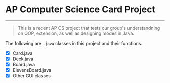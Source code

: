 # AP Computer Science Card Project

------

> This is a recent AP CS project that tests our group's understandning
> on OOP, extension, as well as designing modes in Java.

The following are `.java` classes in this project and their functions.

- [x] Card.java
- [x] Deck.java
- [x] Board.java
- [x] ElevensBoard.java
- [x] Other GUI classes
